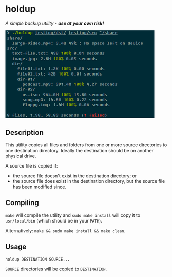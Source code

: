 # holdup

*A simple backup utility* - ***use at your own risk!***

![holdup screenshot](doc/holdup.png "holdup")

## Description

This utility copies all files and folders from one or more source directories to one destination directory. Ideally the destination should be on another physical drive.

A source file is copied if:
- the source file doesn't exist in the destination directory; or
- the source file does exist in the destination directory, but the source file has been modified since.

## Compiling

`make` will compile the utility and `sudo make install` will copy it to `usr/local/bin` (which should be in your `PATH`).

Alternatively: `make && sudo make install && make clean`.

## Usage

`holdup DESTINATION SOURCE...`

`SOURCE` directories will be copied to `DESTINATION`.
